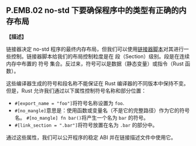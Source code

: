 ## P.EMB.02  no-std 下要确保程序中的类型有正确的内存布局

**【描述】**

链接器决定 no-std 程序的最终内存布局，但我们可以使用[链接器脚本](https://sourceware.org/binutils/docs/ld/Scripts.html)对其进行一些控制。链接器脚本给我们的布局控制粒度是在 段（Section）级别。段是在连续内存中布置的 符号 集合。反过来，符号可以是数据（静态变量）或指令（Rust 函数）。

这些编译器生成的符号和段名称不能保证在 Rust 编译器的不同版本中保持不变。但是，Rust 允许我们通过以下属性控制符号名称和部分位置：

- `#[export_name = "foo"]`将符号名称设置为 `foo`.
- `#[no_mangle]`意思是：使用函数或变量名（不是它的完整路径）作为它的符号名。 `#[no_mangle] fn bar()`将产生一个名为 `bar` 的符号。
- `#[link_section = ".bar"]`将符号放置在名为 `.bar` 的部分中。

通过这些属性，我们可以公开程序的稳定 ABI 并在链接描述文件中使用它。
